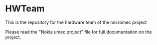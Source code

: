 # HWTeam
This is the repository for the hardware team of the micromec project

Please read the "Nokia umec project" file for full documentation on the project.
